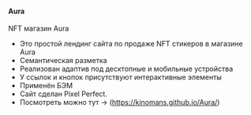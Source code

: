#### Aura
 NFT магазин Aura

- Это простой лендинг сайта по продаже NFT стикеров в магазине Aura
- Семантическая разметка
- Реализован адаптив под десктопные и мобильные устройства
- У ссылок и кнопок присутствуют интерактивные элементы
- Применён БЭМ 
- Сайт сделан Pixel Perfect.
- Посмотреть можно тут -> (https://kinomans.github.io/Aura/)
